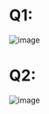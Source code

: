 # Q1:
![image](https://github.com/emaan-arshad/PfFall23/assets/142867477/e405b00f-3a78-42c1-bb1a-2582c58d4eb7)

# Q2:
![image](https://github.com/emaan-arshad/PfFall23/assets/142867477/47467028-4569-495c-ba81-1d4ab186875a)
